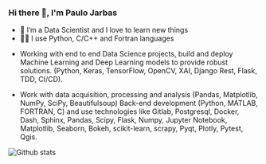 ### Hi there 👋, I'm Paulo Jarbas

- 🔭 I’m a Data Scientist and I love to learn new things
- 👨‍💻 I use Python, C/C++ and Fortran languages

* Working with end to end Data Science projects, build and deploy Machine Learning and Deep Learning models to provide robust solutions.
 (Python, Keras, TensorFlow, OpenCV, XAI, Django Rest, Flask, TDD, CI/CD). 
 
 * Work with data acquisition, processing and analysis  (Pandas, Matplotlib, NumPy, SciPy, Beautifulsoup) Back-end development
 (Python, MATLAB, FORTRAN, C) and use technologies like Gitlab, Postgresql, Docker, Dash, Sphinx, Pandas, Scipy, 
 Flask, Numpy, Jupyter Notebook, Matplotlib, Seaborn, Bokeh, scikit-learn, scrapy, Pyqt, Plotly, Pytest, Qgis.

![Github stats](https://github-readme-stats.vercel.app/api?username=Pjarbas&show_icons=true&theme=chartreuse-dark&count_private=true&include_all_commits=true)
